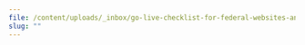 ```yaml
---
file: /content/uploads/_inbox/go-live-checklist-for-federal-websites-and-digital-services-nov2023.xlsx
slug: ""
---
```

